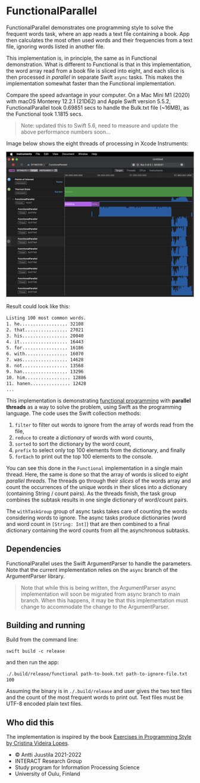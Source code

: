 # FunctionalParallel

FunctionalParallel demonstrates one programming style to solve the frequent words task, where an app reads a text file containing a book. App then calculates the most often used words and their frequencies from a text file, ignoring words listed in another file. 

This implementation is, in principle, the same as in Functional demonstration. What is different to Functional is that in this implementation, the word array read from a book file is sliced into eight, and each slice is then processed *in parallel* in separate Swift `async` tasks. This makes the implementation somewhat faster than the Functional implementation. 

Compare the speed advantage in your computer. On a Mac Mini M1 (2020) with macOS Monterey 12.2.1 (21D62) and Apple Swift version 5.5.2, FunctionalParallel took 0.69851 secs to handle the Bulk.txt file (~16MB), as the Functional took 1.1815 secs.

> Note: updated this to Swift 5.6, need to measure and update the above performance numbers soon...

Image below shows the eight threads of processing in Xcode Instruments:

![Threads running in parallel](ThreadsRunning.png)

Result could look like this:

```console
Listing 100 most common words.
1. he.................. 32108
2. that................ 27021
3. his................. 20040
4. it.................. 16443
5. for................. 16186
6. with................ 16070
7. was................. 14628
8. not................. 13568
9. han................. 13296
10. him................. 12886
11. hanen............... 12428
...
```

This implementation is demonstrating [functional programming](https://en.wikipedia.org/wiki/Functional_programming) with **parallel threads** as a way to solve the problem, using Swift as the programming language. The code uses the Swift collection methods:

1. `filter` to filter out words to ignore from the array of words read from the file,
1. `reduce` to create a *dictionary* of words with word counts,
1. `sorted` to sort the dictionary by the word count,
1. `prefix` to select only top 100 elements from the dictionary, and finally
1. `forEach` to print out the top 100 elements to the console.

You can see this done in the `Functional` implementation in a single main thread. Here, the same is done so that the array of words is sliced to *eight parallel threads*. The threads go through their *slices* of the words array and count the occurrences of the unique words in their slices into a dictionary (containing String / count pairs). As the threads finish, the task group combines the subtask results in one single dictionary of word/count pairs.

The `withTaskGroup` group of async tasks takes care of counting the words considering words to ignore. The async tasks produce dictionaries (word and word count in `[String: Int]`) that are then combined to a final dictionary containing the word counts from all the asynchronous subtasks.


## Dependencies

FunctionalParallel uses the Swift ArgumentParser to handle the parameters. Note that the current implementation relies on the `async` branch of the ArgumentParser library.

> Note that while this is being written, the ArgumentParser async implementation will soon be migrated from async branch to main branch. When this happens, it may be that this implementation must change to accommodate the change to the ArgumentParser. 

## Building and running

Build from the command line:

```console
swift build -c release
```

and then run the app:

```console
./.build/release/functional path-to-book.txt path-to-ignore-file.txt 100 
```

Assuming the binary is in `./.build/release` and user gives the two text files and the count of the most frequent words to print out. Text files must be UTF-8 encoded plain text files.


## Who did this

The implementation is inspired by the book [Exercises in Programming Style by Cristina Videira Lopes](https://www.routledge.com/Exercises-in-Programming-Style/Lopes/p/book/9780367350208).

* &copy; Antti Juustila 2021-2022
* INTERACT Research Group
* Study program for Information Processing Science
* University of Oulu, Finland
